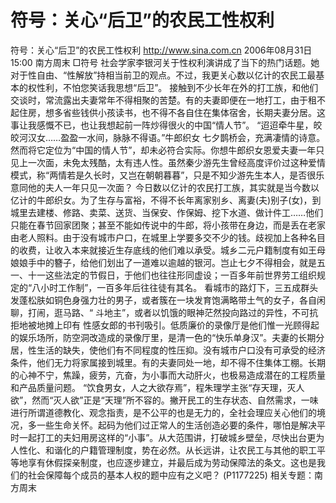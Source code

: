 # 符号：关心“后卫”的农民工性权利

符号：关心“后卫”的农民工性权利
http://www.sina.com.cn 2006年08月31日15:00 南方周末
□符号
社会学家李银河关于性权利演讲成了当下的热门话题。她对于性自由、“性解放”持相当前卫的观点。不过，我更关心数以亿计的农民工最基本的权性利，不怕您笑话我思想“后卫”。
接触到不少长年在外的打工族，和他们交谈时，常流露出夫妻常年不得相聚的苦楚。有的夫妻即便在一地打工，由于租不起住房，想多省些钱供小孩读书，也不得不各自住在集体宿舍，长期夫妻分居。这事让我感慨不已，也让我想起前一阵炒得很火的中国“情人节”。
“迢迢牵牛星，皎皎河汉女……盈盈一水间，脉脉不得语。”牛郎织女
七夕鹊桥会，充满凄情的诗意。然而将它定位为“中国的情人节”，却未必符合实际。你想牛郎织女恩爱夫妻一年只见上一次面，未免太残酷，太有违人性。虽然秦少游先生曾经高度评价过这种爱情模式，称“两情若是久长时，又岂在朝朝暮暮”，只是不知少游先生本人，是否很乐意同他的夫人一年只见一次面？
今日数以亿计的农民打工族，其实就是当今数以亿计的牛郎织女。为了生存与富裕，不得不长年离家别乡、离妻(夫)别子(女)，到城里去建楼、修路、卖菜、送货、当保安、作保姆、挖下水道、做计件工……他们只能在春节回家团聚；甚至不能如传说中的牛郎，将小孩带在身边，而是丢在老家由老人照料。由于没有城市户口，在城里上学要多交不少的钱。歧视加上各种名目的收费，让收入本来就接近生存底线的他们难以承受。城乡二元户籍制度有如王母娘娘手中的簪子，给他们划出了一道难以逾越的银河。岂止七夕不得相会，就是五一、十一这些法定的节假日，于他们也往往形同虚设；一百多年前世界劳工组织规定的“八小时工作制”，一百多年后往往徒有其名。
看城市的路灯下，三五成群头发蓬松肤如铜色身强力壮的男子，或者簇在一块发育饱满略带土气的女子，各自闲聊，打闹，逛马路、“
斗地主”，或者以饥饿的眼神茫然投向路过的异性，不可抗拒地被地摊上印有
性感女郎的书刊吸引。低质廉价的录像厅是他们惟一光顾得起的娱乐场所，防空洞改造成的录像厅里，是清一色的“快乐单身汉”。夫妻的长期分居，性生活的缺失，使他们有不同程度的性压抑。没有城市户口没有可承受的经济条件，他们无力将家属接到城里。有的夫妻同处一地，却不得不住集体工棚。长期的心神不宁，焦躁，疲劳，亢奋，为小事而大动肝火，也极易造成潜在的工程质量和产品质量问题。
“饮食男女，人之大欲存焉”，程朱理学主张“存天理，灭人欲”，然而“灭人欲”正是“天理”所不容的。撇开民工的生存状态、自然需求，一味进行所谓道德教化、观念指责，是不公平的也是无力的，全社会理应关心他们的境况，多一些生命关怀。起码为他们过正常人的生活创造必要的条件，哪怕是解决平时一起打工的夫妇用房这样的“小事”。从大范围讲，打破城乡壁垒，尽快出台更为人性化、和谐化的户籍管理制度，势在必然。从长远讲，让农民工与其他的职工平等地享有休假探亲制度，也应逐步建立，并最后成为劳动保障法的条文。这也是我们的社会保障每个成员的基本人权的题中应有之义吧？
(P1177225)
相关专题：南方周末 

